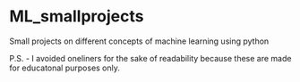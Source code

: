 # ML_smallprojects
Small projects on different concepts of machine learning using python


P.S. - I avoided oneliners for the sake of readability because these are made for educatonal purposes only.
